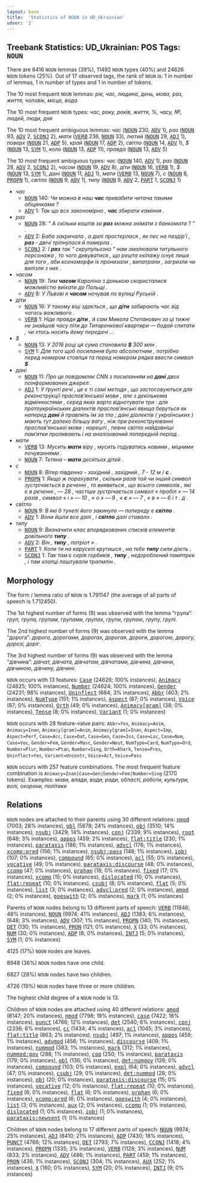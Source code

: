 ```yaml
---
layout: base
title:  'Statistics of NOUN in UD_Ukrainian'
udver: '2'
---
```


## Treebank Statistics: UD_Ukrainian: POS Tags: `NOUN`

There are 6416 `NOUN` lemmas (39%), 11492 `NOUN` types (40%) and 24626 `NOUN` tokens (25%).
Out of 17 observed tags, the rank of `NOUN` is: 1 in number of lemmas, 1 in number of types and 1 in number of tokens.

The 10 most frequent `NOUN` lemmas: <em>рік, час, людина, день, мова, раз, життя, чоловік, місце, вода</em>

The 10 most frequent `NOUN` types:  <em>час, року, років, життя, %, часу, №, людей, люди, дня</em>

The 10 most frequent ambiguous lemmas: <em>час</em> (<tt><a href="uk-pos-NOUN.html">NOUN</a></tt> 230, <tt><a href="uk-pos-ADV.html">ADV</a></tt> 1), <em>раз</em> (<tt><a href="uk-pos-NOUN.html">NOUN</a></tt> 93, <tt><a href="uk-pos-ADV.html">ADV</a></tt> 2, <tt><a href="uk-pos-SCONJ.html">SCONJ</a></tt> 2), <em>мати</em> (<tt><a href="uk-pos-VERB.html">VERB</a></tt> 236, <tt><a href="uk-pos-NOUN.html">NOUN</a></tt> 33), <em>лютий</em> (<tt><a href="uk-pos-NOUN.html">NOUN</a></tt> 29, <tt><a href="uk-pos-ADJ.html">ADJ</a></tt> 1), <em>поверх</em> (<tt><a href="uk-pos-NOUN.html">NOUN</a></tt> 21, <tt><a href="uk-pos-ADP.html">ADP</a></tt> 5), <em>край</em> (<tt><a href="uk-pos-NOUN.html">NOUN</a></tt> 17, <tt><a href="uk-pos-ADP.html">ADP</a></tt> 2), <em>світло</em> (<tt><a href="uk-pos-NOUN.html">NOUN</a></tt> 14, <tt><a href="uk-pos-ADV.html">ADV</a></tt> 1), <em>$</em> (<tt><a href="uk-pos-NOUN.html">NOUN</a></tt> 13, <tt><a href="uk-pos-SYM.html">SYM</a></tt> 1), <em>коло</em> (<tt><a href="uk-pos-NOUN.html">NOUN</a></tt> 13, <tt><a href="uk-pos-ADP.html">ADP</a></tt> 11), <em>правда</em> (<tt><a href="uk-pos-NOUN.html">NOUN</a></tt> 13, <tt><a href="uk-pos-ADV.html">ADV</a></tt> 5)

The 10 most frequent ambiguous types:  <em>час</em> (<tt><a href="uk-pos-NOUN.html">NOUN</a></tt> 140, <tt><a href="uk-pos-ADV.html">ADV</a></tt> 1), <em>раз</em> (<tt><a href="uk-pos-NOUN.html">NOUN</a></tt> 28, <tt><a href="uk-pos-ADV.html">ADV</a></tt> 2, <tt><a href="uk-pos-SCONJ.html">SCONJ</a></tt> 2), <em>часом</em> (<tt><a href="uk-pos-NOUN.html">NOUN</a></tt> 19, <tt><a href="uk-pos-ADV.html">ADV</a></tt> 8), <em>діти</em> (<tt><a href="uk-pos-NOUN.html">NOUN</a></tt> 16, <tt><a href="uk-pos-VERB.html">VERB</a></tt> 1), <em>$</em> (<tt><a href="uk-pos-NOUN.html">NOUN</a></tt> 13, <tt><a href="uk-pos-SYM.html">SYM</a></tt> 1), <em>дані</em> (<tt><a href="uk-pos-NOUN.html">NOUN</a></tt> 11, <tt><a href="uk-pos-ADJ.html">ADJ</a></tt> 1), <em>мати</em> (<tt><a href="uk-pos-VERB.html">VERB</a></tt> 13, <tt><a href="uk-pos-NOUN.html">NOUN</a></tt> 7), <em>с</em> (<tt><a href="uk-pos-NOUN.html">NOUN</a></tt> 8, <tt><a href="uk-pos-PROPN.html">PROPN</a></tt> 1), <em>світло</em> (<tt><a href="uk-pos-NOUN.html">NOUN</a></tt> 9, <tt><a href="uk-pos-ADV.html">ADV</a></tt> 1), <em>типу</em> (<tt><a href="uk-pos-NOUN.html">NOUN</a></tt> 9, <tt><a href="uk-pos-ADV.html">ADV</a></tt> 2, <tt><a href="uk-pos-PART.html">PART</a></tt> 1, <tt><a href="uk-pos-SCONJ.html">SCONJ</a></tt> 1)


* <em>час</em>
  * <tt><a href="uk-pos-NOUN.html">NOUN</a></tt> 140: <em>Чи можна в наш <b>час</b> привабити читача такими обіцянками ?</em>
  * <tt><a href="uk-pos-ADV.html">ADV</a></tt> 1: <em>Так що все закономірно , <b>час</b> збирати каміння .</em>
* <em>раз</em>
  * <tt><a href="uk-pos-NOUN.html">NOUN</a></tt> 28: <em>“ А скільки коштів за <b>раз</b> можна знімати з банкомата ? ” .</em>
  * <tt><a href="uk-pos-ADV.html">ADV</a></tt> 2: <em>Баба закричала , а далі простерлася , як пес на паздір’ї , <b>раз</b> - двічі тріпнулася й померла .</em>
  * <tt><a href="uk-pos-SCONJ.html">SCONJ</a></tt> 2: <em>І <b>раз</b> так “ скрупульозно ” нам змалювали титульного персонажа , то чого дивуватися , що решта екіпажу існує лише для того , аби ксеноморфи їх пронизали , випатрали , загризли чи вилізли з них .</em>
* <em>часом</em>
  * <tt><a href="uk-pos-NOUN.html">NOUN</a></tt> 19: <em>Тим <b>часом</b> Кароліна з донькою скористалися можливістю виїхати до Польщі .</em>
  * <tt><a href="uk-pos-ADV.html">ADV</a></tt> 8: <em>У Львові я <b>часом</b> ночував по вулиці Руській .</em>
* <em>діти</em>
  * <tt><a href="uk-pos-NOUN.html">NOUN</a></tt> 16: <em>У такому віці здається , що <b>діти</b> забирають час від чогось важливого .</em>
  * <tt><a href="uk-pos-VERB.html">VERB</a></tt> 1: <em>Ніде правди <b>діти</b> , й сам Микола Степанович за ці тижні не знайшов часу піти до Титаренкової квартири — бодай спитати , чи хтось носить йому передачі …</em>
* <em>$</em>
  * <tt><a href="uk-pos-NOUN.html">NOUN</a></tt> 13: <em>У 2016 році ця сума становила <b>$</b> 300 млн .</em>
  * <tt><a href="uk-pos-SYM.html">SYM</a></tt> 1: <em>Для того щоб посилання було абсолютним , потрібно перед номером стовпця та перед номером рядка ввести символ <b>$</b> .</em>
* <em>дані</em>
  * <tt><a href="uk-pos-NOUN.html">NOUN</a></tt> 11: <em>Про це повідомляє CNN з посиланням на <b>дані</b> двох поінформованих джерел .</em>
  * <tt><a href="uk-pos-ADJ.html">ADJ</a></tt> 1: <em>У ґрунті речі , це є ті самі методи , що застосовуються для реконструкції праслов’янської мови , але з декількома відмінностями , серед яких варто віднотувати три : для протоукраїнських діалектів праслов’янські явища беруться як наперед <b>дані</b> й правлять їм за тло ; дані діалектів ( українських ) мають тут далеко більшу вагу , ніж при реконструюванні праслов’янської мови ; нарешті , певне світло найдавніші пам’ятки проливають і на аналізований попередній період .</em>
* <em>мати</em>
  * <tt><a href="uk-pos-VERB.html">VERB</a></tt> 13: <em>Мусить <b>мати</b> віру , мусить годуватись новими , міцними почуваннями .</em>
  * <tt><a href="uk-pos-NOUN.html">NOUN</a></tt> 7: <em>Тетяна – <b>мати</b> десятьох дітей .</em>
* <em>с</em>
  * <tt><a href="uk-pos-NOUN.html">NOUN</a></tt> 8: <em>Вітер південно - західний , західний , 7 - 12 м / <b>с</b> .</em>
  * <tt><a href="uk-pos-PROPN.html">PROPN</a></tt> 1: <em>Якщо ж порахувати , скільки разів той чи інший символ зустрічається в реченні , то виявиться , що всього символів , які є в реченні , — 28 , частіше зустрічається символ « пробіл » — 14 разів , символ « і » — 10 , « о » — 9 , « <b>с</b> » — 7 , « в » — 6 і т . д .</em>
* <em>світло</em>
  * <tt><a href="uk-pos-NOUN.html">NOUN</a></tt> 9: <em>В які б тунелі його закинуло — попереду є <b>світло</b> .</em>
  * <tt><a href="uk-pos-ADV.html">ADV</a></tt> 1: <em>Вони йшли все далі , і <b>світло</b> далі ставало .</em>
* <em>типу</em>
  * <tt><a href="uk-pos-NOUN.html">NOUN</a></tt> 9: <em>Визначити клас впорядкованих списків елементів довільного <b>типу</b> .</em>
  * <tt><a href="uk-pos-ADV.html">ADV</a></tt> 2: <em>Він , <b>типу</b> , патріот » .</em>
  * <tt><a href="uk-pos-PART.html">PART</a></tt> 1: <em>Коли ти на каруселі крутишся , на тебе <b>типу</b> сили діють .</em>
  * <tt><a href="uk-pos-SCONJ.html">SCONJ</a></tt> 1: <em>Так там є серія горбиків , <b>типу</b> , недороблений памптрек , і там хлопці лаштували трапмлін .</em>

## Morphology

The form / lemma ratio of `NOUN` is 1.791147 (the average of all parts of speech is 1.712450).

The 1st highest number of forms (9) was observed with the lemma “група”: <em>груп, група, групам, групами, групах, групи, групою, групу, групі</em>.

The 2nd highest number of forms (9) was observed with the lemma “дорога”: <em>дорога, дорогами, дорогах, дорогая, дороги, дорогою, дорогу, дорозі, доріг</em>.

The 3rd highest number of forms (9) was observed with the lemma “дівчина”: <em>дівчат, дівчата, дівчатам, дівчатами, дівчина, дівчини, дівчиною, дівчину, дівчині</em>.

`NOUN` occurs with 13 features: <tt><a href="uk-feat-Case.html">Case</a></tt> (24626; 100% instances), <tt><a href="uk-feat-Animacy.html">Animacy</a></tt> (24625; 100% instances), <tt><a href="uk-feat-Number.html">Number</a></tt> (24624; 100% instances), <tt><a href="uk-feat-Gender.html">Gender</a></tt> (24231; 98% instances), <tt><a href="uk-feat-Uninflect.html">Uninflect</a></tt> (684; 3% instances), <tt><a href="uk-feat-Abbr.html">Abbr</a></tt> (403; 2% instances), <tt><a href="uk-feat-NumType.html">NumType</a></tt> (151; 1% instances), <tt><a href="uk-feat-Aspect.html">Aspect</a></tt> (87; 0% instances), <tt><a href="uk-feat-Voice.html">Voice</a></tt> (87; 0% instances), <tt><a href="uk-feat-Orth.html">Orth</a></tt> (49; 0% instances), <tt><a href="uk-feat-Animacy-gram.html">Animacy[gram]</a></tt> (38; 0% instances), <tt><a href="uk-feat-Tense.html">Tense</a></tt> (8; 0% instances), <tt><a href="uk-feat-Variant.html">Variant</a></tt> (1; 0% instances)

`NOUN` occurs with 28 feature-value pairs: `Abbr=Yes`, `Animacy=Anim`, `Animacy=Inan`, `Animacy[gram]=Anim`, `Animacy[gram]=Inan`, `Aspect=Imp`, `Aspect=Perf`, `Case=Acc`, `Case=Dat`, `Case=Gen`, `Case=Ins`, `Case=Loc`, `Case=Nom`, `Case=Voc`, `Gender=Fem`, `Gender=Masc`, `Gender=Neut`, `NumType=Card`, `NumType=Ord`, `Number=Plur`, `Number=Ptan`, `Number=Sing`, `Orth=Khark`, `Tense=Pres`, `Uninflect=Yes`, `Variant=Uncontr`, `Voice=Act`, `Voice=Pass`

`NOUN` occurs with 257 feature combinations.
The most frequent feature combination is `Animacy=Inan|Case=Gen|Gender=Fem|Number=Sing` (2170 tokens).
Examples: <em>мови, влади, води, ради, області, роботи, культури, волі, охорони, політики</em>


## Relations

`NOUN` nodes are attached to their parents using 30 different relations: <tt><a href="uk-dep-nmod.html">nmod</a></tt> (7003; 28% instances), <tt><a href="uk-dep-obl.html">obl</a></tt> (5878; 24% instances), <tt><a href="uk-dep-obj.html">obj</a></tt> (3510; 14% instances), <tt><a href="uk-dep-nsubj.html">nsubj</a></tt> (3429; 14% instances), <tt><a href="uk-dep-conj.html">conj</a></tt> (2339; 9% instances), <tt><a href="uk-dep-root.html">root</a></tt> (648; 3% instances), <tt><a href="uk-dep-appos.html">appos</a></tt> (459; 2% instances), <tt><a href="uk-dep-flat-title.html">flat:title</a></tt> (230; 1% instances), <tt><a href="uk-dep-parataxis.html">parataxis</a></tt> (186; 1% instances), <tt><a href="uk-dep-advcl.html">advcl</a></tt> (176; 1% instances), <tt><a href="uk-dep-xcomp-sp.html">xcomp:pred</a></tt> (156; 1% instances), <tt><a href="uk-dep-nsubj-pass.html">nsubj:pass</a></tt> (148; 1% instances), <tt><a href="uk-dep-iobj.html">iobj</a></tt> (107; 0% instances), <tt><a href="uk-dep-compound.html">compound</a></tt> (65; 0% instances), <tt><a href="uk-dep-acl.html">acl</a></tt> (55; 0% instances), <tt><a href="uk-dep-vocative.html">vocative</a></tt> (49; 0% instances), <tt><a href="uk-dep-parataxis-discourse.html">parataxis:discourse</a></tt> (48; 0% instances), <tt><a href="uk-dep-ccomp.html">ccomp</a></tt> (47; 0% instances), <tt><a href="uk-dep-orphan.html">orphan</a></tt> (18; 0% instances), <tt><a href="uk-dep-fixed.html">fixed</a></tt> (17; 0% instances), <tt><a href="uk-dep-xcomp.html">xcomp</a></tt> (15; 0% instances), <tt><a href="uk-dep-dislocated.html">dislocated</a></tt> (10; 0% instances), <tt><a href="uk-dep-flat-repeat.html">flat:repeat</a></tt> (10; 0% instances), <tt><a href="uk-dep-csubj.html">csubj</a></tt> (8; 0% instances), <tt><a href="uk-dep-flat.html">flat</a></tt> (5; 0% instances), <tt><a href="uk-dep-list.html">list</a></tt> (3; 0% instances), <tt><a href="uk-dep-advcl-sp.html">advcl:pred</a></tt> (2; 0% instances), <tt><a href="uk-dep-amod.html">amod</a></tt> (2; 0% instances), <tt><a href="uk-dep-goeswith.html">goeswith</a></tt> (2; 0% instances), <tt><a href="uk-dep-mark.html">mark</a></tt> (1; 0% instances)

Parents of `NOUN` nodes belong to 13 different parts of speech: <tt><a href="uk-pos-VERB.html">VERB</a></tt> (11846; 48% instances), <tt><a href="uk-pos-NOUN.html">NOUN</a></tt> (9974; 41% instances), <tt><a href="uk-pos-ADJ.html">ADJ</a></tt> (1383; 6% instances),  (648; 3% instances), <tt><a href="uk-pos-ADV.html">ADV</a></tt> (307; 1% instances), <tt><a href="uk-pos-PROPN.html">PROPN</a></tt> (140; 1% instances), <tt><a href="uk-pos-DET.html">DET</a></tt> (130; 1% instances), <tt><a href="uk-pos-PRON.html">PRON</a></tt> (121; 0% instances), <tt><a href="uk-pos-X.html">X</a></tt> (33; 0% instances), <tt><a href="uk-pos-NUM.html">NUM</a></tt> (30; 0% instances), <tt><a href="uk-pos-ADP.html">ADP</a></tt> (8; 0% instances), <tt><a href="uk-pos-INTJ.html">INTJ</a></tt> (5; 0% instances), <tt><a href="uk-pos-SYM.html">SYM</a></tt> (1; 0% instances)

4125 (17%) `NOUN` nodes are leaves.

8948 (36%) `NOUN` nodes have one child.

6827 (28%) `NOUN` nodes have two children.

4726 (19%) `NOUN` nodes have three or more children.

The highest child degree of a `NOUN` node is 13.

Children of `NOUN` nodes are attached using 40 different relations: <tt><a href="uk-dep-amod.html">amod</a></tt> (8147; 20% instances), <tt><a href="uk-dep-nmod.html">nmod</a></tt> (7798; 19% instances), <tt><a href="uk-dep-case.html">case</a></tt> (7422; 18% instances), <tt><a href="uk-dep-punct.html">punct</a></tt> (4766; 12% instances), <tt><a href="uk-dep-det.html">det</a></tt> (2540; 6% instances), <tt><a href="uk-dep-conj.html">conj</a></tt> (2336; 6% instances), <tt><a href="uk-dep-cc.html">cc</a></tt> (1434; 4% instances), <tt><a href="uk-dep-acl.html">acl</a></tt> (1045; 3% instances), <tt><a href="uk-dep-flat-title.html">flat:title</a></tt> (863; 2% instances), <tt><a href="uk-dep-nsubj.html">nsubj</a></tt> (497; 1% instances), <tt><a href="uk-dep-appos.html">appos</a></tt> (459; 1% instances), <tt><a href="uk-dep-advmod.html">advmod</a></tt> (456; 1% instances), <tt><a href="uk-dep-discourse.html">discourse</a></tt> (409; 1% instances), <tt><a href="uk-dep-nummod.html">nummod</a></tt> (383; 1% instances), <tt><a href="uk-dep-mark.html">mark</a></tt> (312; 1% instances), <tt><a href="uk-dep-nummod-gov.html">nummod:gov</a></tt> (288; 1% instances), <tt><a href="uk-dep-cop.html">cop</a></tt> (250; 1% instances), <tt><a href="uk-dep-parataxis.html">parataxis</a></tt> (179; 0% instances), <tt><a href="uk-dep-obl.html">obl</a></tt> (136; 0% instances), <tt><a href="uk-dep-det-numgov.html">det:numgov</a></tt> (128; 0% instances), <tt><a href="uk-dep-compound.html">compound</a></tt> (103; 0% instances), <tt><a href="uk-dep-expl.html">expl</a></tt> (64; 0% instances), <tt><a href="uk-dep-advcl.html">advcl</a></tt> (47; 0% instances), <tt><a href="uk-dep-csubj.html">csubj</a></tt> (29; 0% instances), <tt><a href="uk-dep-det-nummod.html">det:nummod</a></tt> (28; 0% instances), <tt><a href="uk-dep-obj.html">obj</a></tt> (20; 0% instances), <tt><a href="uk-dep-parataxis-discourse.html">parataxis:discourse</a></tt> (15; 0% instances), <tt><a href="uk-dep-vocative.html">vocative</a></tt> (12; 0% instances), <tt><a href="uk-dep-flat-repeat.html">flat:repeat</a></tt> (10; 0% instances), <tt><a href="uk-dep-fixed.html">fixed</a></tt> (6; 0% instances), <tt><a href="uk-dep-flat.html">flat</a></tt> (6; 0% instances), <tt><a href="uk-dep-orphan.html">orphan</a></tt> (6; 0% instances), <tt><a href="uk-dep-xcomp-sp.html">xcomp:pred</a></tt> (6; 0% instances), <tt><a href="uk-dep-goeswith.html">goeswith</a></tt> (4; 0% instances), <tt><a href="uk-dep-list.html">list</a></tt> (3; 0% instances), <tt><a href="uk-dep-aux.html">aux</a></tt> (2; 0% instances), <tt><a href="uk-dep-ccomp.html">ccomp</a></tt> (1; 0% instances), <tt><a href="uk-dep-dislocated.html">dislocated</a></tt> (1; 0% instances), <tt><a href="uk-dep-iobj.html">iobj</a></tt> (1; 0% instances), <tt><a href="uk-dep-parataxis-newsent.html">parataxis:newsent</a></tt> (1; 0% instances)

Children of `NOUN` nodes belong to 17 different parts of speech: <tt><a href="uk-pos-NOUN.html">NOUN</a></tt> (9974; 25% instances), <tt><a href="uk-pos-ADJ.html">ADJ</a></tt> (8410; 21% instances), <tt><a href="uk-pos-ADP.html">ADP</a></tt> (7430; 18% instances), <tt><a href="uk-pos-PUNCT.html">PUNCT</a></tt> (4766; 12% instances), <tt><a href="uk-pos-DET.html">DET</a></tt> (2793; 7% instances), <tt><a href="uk-pos-CCONJ.html">CCONJ</a></tt> (1418; 4% instances), <tt><a href="uk-pos-PROPN.html">PROPN</a></tt> (1335; 3% instances), <tt><a href="uk-pos-VERB.html">VERB</a></tt> (1128; 3% instances), <tt><a href="uk-pos-NUM.html">NUM</a></tt> (833; 2% instances), <tt><a href="uk-pos-ADV.html">ADV</a></tt> (486; 1% instances), <tt><a href="uk-pos-PART.html">PART</a></tt> (459; 1% instances), <tt><a href="uk-pos-PRON.html">PRON</a></tt> (436; 1% instances), <tt><a href="uk-pos-SCONJ.html">SCONJ</a></tt> (304; 1% instances), <tt><a href="uk-pos-AUX.html">AUX</a></tt> (252; 1% instances), <tt><a href="uk-pos-X.html">X</a></tt> (160; 0% instances), <tt><a href="uk-pos-SYM.html">SYM</a></tt> (20; 0% instances), <tt><a href="uk-pos-INTJ.html">INTJ</a></tt> (9; 0% instances)

